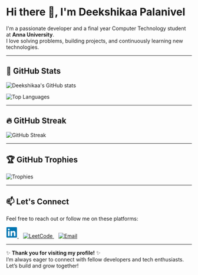 # Hi there 👋, I'm Deekshikaa Palanivel

I'm a passionate developer and a final year Computer Technology student at **Anna University**.  
I love solving problems, building projects, and continuously learning new technologies.

---

## 🚀 GitHub Stats

![Deekshikaa's GitHub stats](https://github-readme-stats.vercel.app/api?username=DeekshiPalanivel&show_icons=true&theme=radical)

![Top Languages](https://github-readme-stats.vercel.app/api/top-langs/?username=DeekshiPalanivel&layout=compact&theme=radical)

---

## 🔥 GitHub Streak

![GitHub Streak](https://streak-stats.demolab.com/?user=DeekshiPalanivel&theme=radical)

---

## 🏆 GitHub Trophies

![Trophies](https://github-profile-trophy.vercel.app/?username=DeekshiPalanivel&theme=darkhub)

---

## 📫 Let's Connect

Feel free to reach out or follow me on these platforms:

<p align="left">
  <a href="https://www.linkedin.com/in/deekshikaapalanivel" target="_blank" rel="noopener noreferrer">
    <img src="https://raw.githubusercontent.com/devicons/devicon/master/icons/linkedin/linkedin-original.svg" width="30" alt="LinkedIn" />
  </a>
  &nbsp;&nbsp;
  <a href="https://leetcode.com/deekshi_07" target="_blank" rel="noopener noreferrer">
    <img src="https://upload.wikimedia.org/wikipedia/commons/1/19/LeetCode_logo_black.png" width="30" alt="LeetCode" />
  </a>
  &nbsp;&nbsp;
  <a href="mailto:deekshikaapalanivel@gmail.com" target="_blank" rel="noopener noreferrer">
    <img src="https://img.icons8.com/fluency/48/000000/gmail.png" width="30" alt="Email" />
  </a>
</p>

---

✨ **Thank you for visiting my profile!** ✨  
I’m always eager to connect with fellow developers and tech enthusiasts. Let’s build and grow together!

